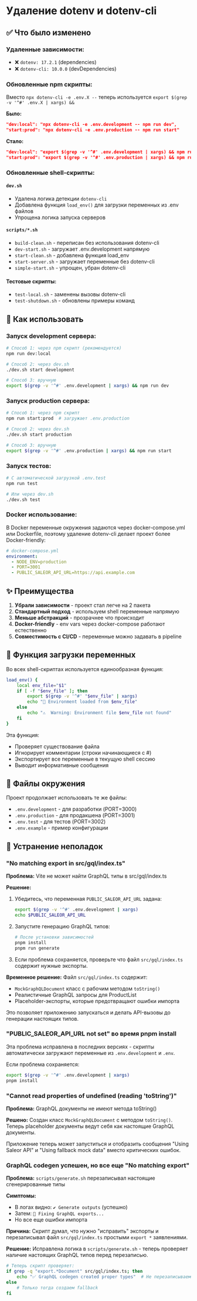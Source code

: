 # Удаление dotenv и dotenv-cli

## ✅ Что было изменено

### Удаленные зависимости:
- ❌ `dotenv: 17.2.1` (dependencies)
- ❌ `dotenv-cli: 10.0.0` (devDependencies)

### Обновленные npm скрипты:
Вместо `npx dotenv-cli -e .env.X --` теперь используется `export $(grep -v '^#' .env.X | xargs) &&`

**Было:**
```json
"dev:local": "npx dotenv-cli -e .env.development -- npm run dev",
"start:prod": "npx dotenv-cli -e .env.production -- npm run start"
```

**Стало:**
```json
"dev:local": "export $(grep -v '^#' .env.development | xargs) && npm run dev",
"start:prod": "export $(grep -v '^#' .env.production | xargs) && npm run start"
```

### Обновленные shell-скрипты:

#### `dev.sh`
- Удалена логика детекции `dotenv-cli`
- Добавлена функция `load_env()` для загрузки переменных из .env файлов
- Упрощена логика запуска серверов

#### `scripts/*.sh`
- `build-clean.sh` - переписан без использования dotenv-cli
- `dev-start.sh` - загружает .env.development напрямую
- `start-clean.sh` - добавлена функция load_env
- `start-server.sh` - загружает переменные без dotenv-cli
- `simple-start.sh` - упрощен, убран dotenv-cli

#### Тестовые скрипты:
- `test-local.sh` - заменены вызовы dotenv-cli
- `test-shutdown.sh` - обновлены примеры команд

## 🚀 Как использовать

### Запуск development сервера:
```bash
# Способ 1: через npm скрипт (рекомендуется)
npm run dev:local

# Способ 2: через dev.sh
./dev.sh start development

# Способ 3: вручную
export $(grep -v '^#' .env.development | xargs) && npm run dev
```

### Запуск production сервера:
```bash
# Способ 1: через npm скрипт
npm run start:prod  # загружает .env.production

# Способ 2: через dev.sh
./dev.sh start production

# Способ 3: вручную
export $(grep -v '^#' .env.production | xargs) && npm run start
```

### Запуск тестов:
```bash
# С автоматической загрузкой .env.test
npm run test

# Или через dev.sh
./dev.sh test
```

### Docker использование:
В Docker переменные окружения задаются через docker-compose.yml или Dockerfile,
поэтому удаление dotenv-cli делает проект более Docker-friendly:

```yaml
# docker-compose.yml
environment:
  - NODE_ENV=production
  - PORT=3001
  - PUBLIC_SALEOR_API_URL=https://api.example.com
```

## ✨ Преимущества

1. **Убрали зависимости** - проект стал легче на 2 пакета
2. **Стандартный подход** - используем shell переменные напрямую
3. **Меньше абстракций** - прозрачнее что происходит
4. **Docker-friendly** - env vars через docker-compose работают естественно
5. **Совместимость с CI/CD** - переменные можно задавать в pipeline

## 🔧 Функция загрузки переменных

Во всех shell-скриптах используется единообразная функция:
```bash
load_env() {
    local env_file="$1"
    if [ -f "$env_file" ]; then
        export $(grep -v '^#' "$env_file" | xargs)
        echo "🔧 Environment loaded from $env_file"
    else
        echo "⚠️  Warning: Environment file $env_file not found"
    fi
}
```

Эта функция:
- Проверяет существование файла
- Игнорирует комментарии (строки начинающиеся с #)
- Экспортирует все переменные в текущую shell сессию
- Выводит информативные сообщения

## 📝 Файлы окружения

Проект продолжает использовать те же файлы:
- `.env.development` - для разработки (PORT=3000)
- `.env.production` - для продакшена (PORT=3001) 
- `.env.test` - для тестов (PORT=3002)
- `.env.example` - пример конфигурации

## 🐛 Устранение неполадок

### "No matching export in src/gql/index.ts"

**Проблема:** Vite не может найти GraphQL типы в src/gql/index.ts

**Решение:**
1. Убедитесь, что переменная `PUBLIC_SALEOR_API_URL` задана:
   ```bash
   export $(grep -v '^#' .env.development | xargs)
   echo $PUBLIC_SALEOR_API_URL
   ```

2. Запустите генерацию GraphQL типов:
   ```bash
   # После установки зависимостей
   pnpm install
   pnpm run generate
   ```

3. Если проблема сохраняется, проверьте что файл `src/gql/index.ts` содержит нужные экспорты.

**Временное решение:** Файл `src/gql/index.ts` содержит:
- `MockGraphQLDocument` класс с рабочим методом `toString()`
- Реалистичные GraphQL запросы для ProductList
- Placeholder-экспорты, которые предотвращают ошибки импорта

Это позволяет приложению запускаться и делать API-вызовы до генерации настоящих типов.

### "PUBLIC_SALEOR_API_URL not set" во время pnpm install

Эта проблема исправлена в последних версиях - скрипты автоматически загружают переменные из `.env.development` и `.env`.

Если проблема сохраняется:
```bash
export $(grep -v '^#' .env.development | xargs)
pnpm install
```

### "Cannot read properties of undefined (reading 'toString')"

**Проблема:** GraphQL документы не имеют метода toString()

**Решено:** Создан класс `MockGraphQLDocument` с методом `toString()`. Теперь placeholder документы ведут себя как настоящие GraphQL документы.

Приложение теперь может запуститься и отобразить сообщения "Using Saleor API" и "Using fallback mock data" вместо критических ошибок.

### GraphQL codegen успешен, но все еще "No matching export"

**Проблема:** `scripts/generate.sh` перезаписывал настоящие сгенерированные типы

**Симптомы:**
- В логах видно: `✔ Generate outputs` (успешно)
- Затем: `🔧 Fixing GraphQL exports...` 
- Но все еще ошибки импорта

**Причина:** Скрипт думал, что нужно "исправить" экспорты и перезаписывал файл `src/gql/index.ts` простыми `export *` заявлениями.

**Решение:** Исправлена логика в `scripts/generate.sh` - теперь проверяет наличие настоящих GraphQL типов перед перезаписью.

```bash
# Теперь скрипт проверяет:
if grep -q "export.*Document" src/gql/index.ts; then
    echo "✅ GraphQL codegen created proper types"  # Не перезаписываем!
else
    # Только тогда создаем fallback
fi
```
